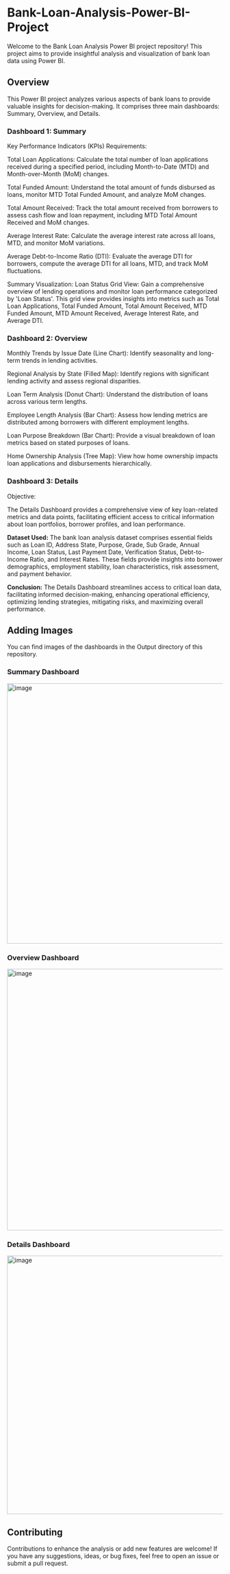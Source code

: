 # Bank-Loan-Analysis-Power-BI-Project
Welcome to the Bank Loan Analysis Power BI project repository! This project aims to provide insightful analysis and visualization of bank loan data using Power BI.

## Overview
This Power BI project analyzes various aspects of bank loans to provide valuable insights for decision-making. It comprises three main dashboards: Summary, Overview, and Details.

<h3>Dashboard 1: Summary</h3>
Key Performance Indicators (KPIs) Requirements:

Total Loan Applications: Calculate the total number of loan applications received during a specified period, including Month-to-Date (MTD) and Month-over-Month (MoM) changes.

Total Funded Amount: Understand the total amount of funds disbursed as loans, monitor MTD Total Funded Amount, and analyze MoM changes.

Total Amount Received: Track the total amount received from borrowers to assess cash flow and loan repayment, including MTD Total Amount Received and MoM changes.

Average Interest Rate: Calculate the average interest rate across all loans, MTD, and monitor MoM variations.

Average Debt-to-Income Ratio (DTI): Evaluate the average DTI for borrowers, compute the average DTI for all loans, MTD, and track MoM fluctuations.

Summary Visualization:   Loan Status Grid View: Gain a comprehensive overview of lending operations and monitor loan performance categorized by 'Loan Status'. This grid view provides insights into metrics such as Total Loan Applications, Total Funded Amount, Total Amount Received, MTD Funded Amount, MTD Amount Received, Average Interest Rate, and Average DTI.

<h3>Dashboard 2: Overview</h3>
Monthly Trends by Issue Date (Line Chart): Identify seasonality and long-term trends in lending activities.

Regional Analysis by State (Filled Map): Identify regions with significant lending activity and assess regional disparities.

Loan Term Analysis (Donut Chart): Understand the distribution of loans across various term lengths.

Employee Length Analysis (Bar Chart): Assess how lending metrics are distributed among borrowers with different employment lengths.

Loan Purpose Breakdown (Bar Chart): Provide a visual breakdown of loan metrics based on stated purposes of loans.

Home Ownership Analysis (Tree Map): View how home ownership impacts loan applications and disbursements hierarchically.

<h3>Dashboard 3: Details</h3>

Objective: 

The Details Dashboard provides a comprehensive view of key loan-related metrics and data points, facilitating efficient access to critical information about loan portfolios, borrower profiles, and loan performance.

**Dataset Used:**
The bank loan analysis dataset comprises essential fields such as Loan ID, Address State, Purpose, Grade, Sub Grade, Annual Income, Loan Status, Last Payment Date, Verification Status, Debt-to-Income Ratio, and Interest Rates. These fields provide insights into borrower demographics, employment stability, loan characteristics, risk assessment, and payment behavior.

**Conclusion:**
The Details Dashboard streamlines access to critical loan data, facilitating informed decision-making, enhancing operational efficiency, optimizing lending strategies, mitigating risks, and maximizing overall performance.

## Adding Images
You can find images of the dashboards in the Output directory of this repository.

<h3>Summary Dashboard</h3>

<img width="607" alt="image" src="https://github.com/user-attachments/assets/570c6ebc-8fc1-4ff7-a49b-84ead344d42f" />

<h3>Overview Dashboard</h3>

<img width="610" alt="image" src="https://github.com/user-attachments/assets/e1076f50-814a-4308-8041-edc083307e91" />

<h3>Details Dashboard</h3>
<img width="603" alt="image" src="https://github.com/user-attachments/assets/32293044-8ae6-4168-9b9b-0bf8e30d1461" />

<h2>Contributing</h2>
Contributions to enhance the analysis or add new features are welcome! If you have any suggestions, ideas, or bug fixes, feel free to open an issue or submit a pull request.
